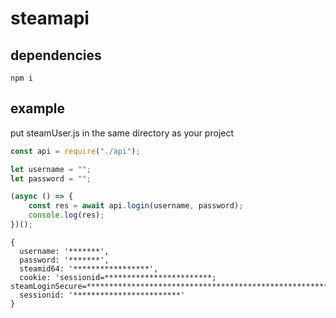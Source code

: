 # steamapi

## dependencies
```
npm i
```

## example
put steamUser.js in the same directory as your project
```js
const api = require("./api");

let username = "";
let password = "";

(async () => {
    const res = await api.login(username, password);
    console.log(res);
})();
```

```
{
  username: '*******',
  password: '*******',
  steamid64: '*****************',
  cookie: 'sessionid=************************; steamLoginSecure=***************************************************************;',
  sessionid: '************************'
}
```
